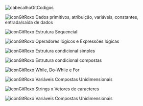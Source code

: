 ![cabecalhoGitCodigos](https://github.com/brunamota/AP1/assets/66503956/89e8b4f0-e13f-4776-bc96-f9165ef63eb4)

![iconGitRoxo](https://github.com/brunamota/AP1/assets/66503956/03d6aea2-8d2b-4a20-8f14-dc50cef43f2a) Dados primitivos, atribuição, variáveis, constantes, entrada/saída de dados

![iconGitRoxo](https://github.com/brunamota/AP1/assets/66503956/03d6aea2-8d2b-4a20-8f14-dc50cef43f2a) Estrutura Sequencial

![iconGitRoxo](https://github.com/brunamota/AP1/assets/66503956/03d6aea2-8d2b-4a20-8f14-dc50cef43f2a) Operadores lógicos e Expressões lógicas

![iconGitRoxo](https://github.com/brunamota/AP1/assets/66503956/03d6aea2-8d2b-4a20-8f14-dc50cef43f2a) Estrutura condicional simples

![iconGitRoxo](https://github.com/brunamota/AP1/assets/66503956/03d6aea2-8d2b-4a20-8f14-dc50cef43f2a) Estrutura condicional compostas

![iconGitRoxo](https://github.com/brunamota/AP1/assets/66503956/03d6aea2-8d2b-4a20-8f14-dc50cef43f2a) While, Do-While e For

![iconGitRoxo](https://github.com/brunamota/AP1/assets/66503956/03d6aea2-8d2b-4a20-8f14-dc50cef43f2a) Variáveis Compostas Unidimensionais

![iconGitRoxo](https://github.com/brunamota/AP1/assets/66503956/03d6aea2-8d2b-4a20-8f14-dc50cef43f2a) Strings x Vetores de caracteres

![iconGitRoxo](https://github.com/brunamota/AP1/assets/66503956/03d6aea2-8d2b-4a20-8f14-dc50cef43f2a) Variáveis Compostas Unidimensionais

